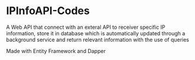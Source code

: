 # IPInfoAPI-Codes

A Web API that connect with an exteral API to receiver specific IP information, store it in database which is automatically updated through a background service and return relevant information with the use of queries

Made with Entity Framework and Dapper
